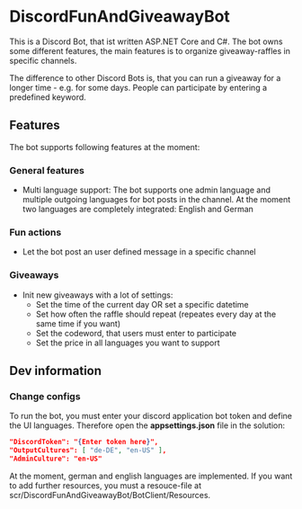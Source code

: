 # DiscordFunAndGiveawayBot

This is a Discord Bot, that ist written ASP.NET Core and C#.
The bot owns some different features, the main features is to organize giveaway-raffles in specific channels.

The difference to other Discord Bots is, that you can run a giveaway for a longer time - e.g. for some days. 
People can participate by entering a predefined keyword.

## Features
The bot supports following features at the moment:

### General features
* Multi language support: The bot supports one admin language and multiple outgoing languages for bot posts in the channel.
   At the moment two languages are completely integrated: English and German

### Fun actions
* Let the bot post an user defined message in a specific channel

### Giveaways
* Init new giveaways with a lot of settings:
   * Set the time of the current day OR set a specific datetime
   * Set how often the raffle should repeat (repeates every day at the same time if you want)
   * Set the codeword, that users must enter to participate
   * Set the price in all languages you want to support


## Dev information

### Change configs
To run the bot, you must enter your discord application bot token and define the UI languages.
Therefore open the **appsettings.json** file in the solution:

``` json
"DiscordToken": "{Enter token here}",
"OutputCultures": [ "de-DE", "en-US" ],
"AdminCulture": "en-US"
```
At the moment, german and english languages are implemented.
If you want to add further resources, you must a resouce-file at scr/DiscordFunAndGiveawayBot/BotClient/Resources.
